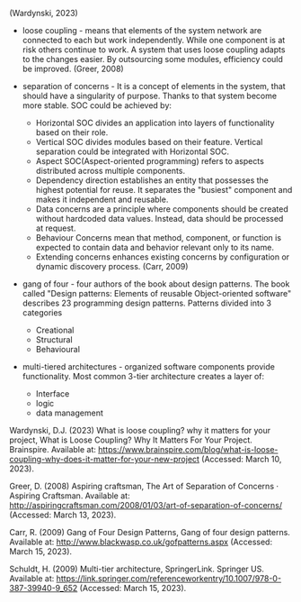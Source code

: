 (Wardynski, 2023)
* loose coupling - means that elements of the system network are connected to each but work independently.
    While one component is at risk others continue to work. A system that uses loose coupling adapts to 
    the changes easier. By outsourcing some modules, efficiency could be improved.
(Greer, 2008)
* separation of concerns - It is a concept of elements in the system, that should have a singularity of purpose. Thanks to that system become more stable. SOC could be achieved by:
    - Horizontal SOC divides an application into layers of functionality based on their role.
    - Vertical SOC divides modules based on their feature. Vertical separation could be integrated with Horizontal SOC.
    - Aspect SOC(Aspect-oriented programming) refers to aspects distributed across multiple components.
    - Dependency direction establishes an entity that possesses the highest potential for reuse. It separates the "busiest" component and makes it independent and reusable.
    - Data concerns are a principle where components should be created without hardcoded data values. Instead, data should be processed at request.
    - Behaviour Concerns mean that method, component, or function is expected to 
    contain data and behavior relevant only to its name.
    - Extending concerns enhances existing concerns by configuration or dynamic discovery process.
(Carr, 2009)
* gang of four - four authors of the book about design patterns. The book called "Design patterns: Elements of reusable Object-oriented software" describes 23 programming design patterns. Patterns divided into 3 categories
    - Creational
    - Structural
    - Behavioural

* multi-tiered architectures - organized software components provide functionality. Most common 3-tier architecture creates a layer of:
    - Interface
    - logic
    - data management 

Wardynski, D.J. (2023) What is loose coupling? why it matters for your project, What is Loose Coupling? Why It Matters For Your Project. Brainspire. Available at: https://www.brainspire.com/blog/what-is-loose-coupling-why-does-it-matter-for-your-new-project (Accessed: March 10, 2023). 

Greer, D. (2008) Aspiring craftsman, The Art of Separation of Concerns · Aspiring Craftsman. Available at: http://aspiringcraftsman.com/2008/01/03/art-of-separation-of-concerns/ (Accessed: March 13, 2023). 

Carr, R. (2009) Gang of Four Design Patterns, Gang of four design patterns. Available at: http://www.blackwasp.co.uk/gofpatterns.aspx (Accessed: March 15, 2023). 

Schuldt, H. (2009) Multi-tier architecture, SpringerLink. Springer US. Available at: https://link.springer.com/referenceworkentry/10.1007/978-0-387-39940-9_652 (Accessed: March 15, 2023). 